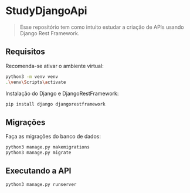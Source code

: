 # StudyDjangoApi
> Esse repositório tem como intuito estudar a criação de APIs usando Django Rest Framework.

## Requisitos
Recomenda-se ativar o ambiente virtual:
```sh
python3 -m venv venv
.\venv\Scripts\activate
```

Instalação do Django e DjangoRestFramework:
```sh
pip install django djangorestframework
```

## Migrações
Faça as migrações do banco de dados:
```sh
python3 manage.py makemigrations
python3 manage.py migrate
```

## Executando a API
```sh
python3 manage.py runserver
```
